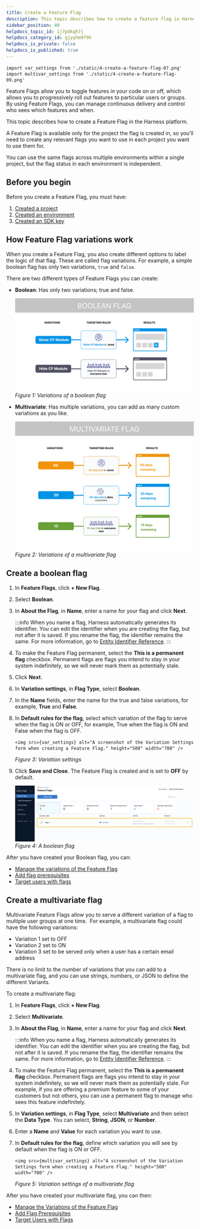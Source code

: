 ```yaml
---
title: Create a Feature Flag
description: This topic describes how to create a feature flag in Harness.
sidebar_position: 40
helpdocs_topic_id: 1j7pdkqh7j
helpdocs_category_id: gjyyhm9f9h
helpdocs_is_private: false
helpdocs_is_published: true
---
```

```mdx-code-block
import var_settings from './static/4-create-a-feature-flag-07.png'
import multivar_settings from './static/4-create-a-feature-flag-09.png'
```

Feature Flags allow you to toggle features in your code on or off, which allows you to progressively roll out features to particular users or groups. By using Feature Flags, you can manage continuous delivery and control who sees which features and when.

This topic describes how to create a Feature Flag in the Harness platform. 

A Feature Flag is available only for the project the flag is created in, so you’ll need to create any relevant flags you want to use in each project you want to use them for.  
  
You can use the same flags across multiple environments within a single project, but the flag status in each environment is independent.

## Before you begin

Before you create a Feature Flag, you must have:

1. [Created a project](create-a-project.md)
2. [Created an environment](create-an-environment.md)
3. [Created an SDK key](create-an-sdk-key.md)

## How Feature Flag variations work

When you create a Feature Flag, you also create different options to label the logic of that flag. These are called flag variations. For example, a simple boolean flag has only two variations, `true` and `false`. 

There are two different types of Feature Flags you can create:

* **Boolean**: Has only two variations; true and false.

    ![Diagram showing the on and off variation of a boolean feature flag.](./static/4-create-a-feature-flag-05.png)*Figure 1: Variations of a boolean flag*

* **Multivariate**: Has multiple variations, you can add as many custom variations as you like.

    ![Diagram showing three variations (a 30 variation, 60 variation, and 90 variation) of a multivariate Feature Flag.](./static/4-create-a-feature-flag-06.png)*Figure 2: Variations of a multivariate flag*

## Create a boolean flag

1. In **Feature Flags**, click **+ New Flag**.
2. Select **Boolean**.
3. In **About the Flag**, in **Name**, enter a name for your flag and click **Next**.

    :::info
     When you name a flag, Harness automatically generates its identifier. You can edit the identifier when you are creating the flag, but not after it is saved. If you rename the flag, the identifier remains the same. For more information, go to [Entity Identifier Reference](../../../platform/20_References/entity-identifier-reference.md).
    :::
4. To make the Feature Flag permanent, select the **This is a permanent flag** checkbox. Permanent flags are flags you intend to stay in your system indefinitely, so we will never mark them as potentially stale.
5. Click **Next**.
6. In **Variation settings**, in **Flag Type**, select **Boolean**.
7. In the **Name** fields, enter the name for the true and false variations, for example, **True** and **False**.
8. In **Default rules for the flag**, select which variation of the flag to serve when the flag is ON or OFF, for example, True when the flag is ON and False when the flag is OFF.

    ```mdx-code-block
    <img src={var_settings} alt="A screenshot of the Variation Settings form when creating a Feature Flag." height="500" width="700" />
    ```

    *Figure 3: Variation settings*

9. Click **Save and Close**. The Feature Flag is created and is set to **OFF** by default.

    ![A screenshot of the Feature Flags page with the new flag added.](./static/4-create-a-feature-flag-08.png)*Figure 4: A boolean flag*

After you have created your Boolean flag, you can:

* [Manage the variations of the Feature Flag](../update-feature-flags/manage-variations.md)
* [Add flag prerequisites](../add-prerequisites-to-feature-flag.md)
* [Target users with flags](../ff-target-management/targeting-users-with-flags.md)

## Create a multivariate flag

Multivariate Feature Flags allow you to serve a different variation of a flag to multiple user groups at one time.  For example, a multivariate flag could have the following variations:

* Variation 1 set to OFF
* Variation 2 set to ON
* Variation 3 set to be served only when a user has a certain email address

There is no limit to the number of variations that you can add to a multivariate flag, and you can use strings, numbers, or JSON to define the different Variants. 

To create a multivariate flag:

1. In **Feature Flags**, click **+ New Flag**.
2. Select **Multivariate**.
3. In **About the Flag**, in **Name**, enter a name for your flag and click **Next**.

    :::info
     When you name a flag, Harness automatically generates its identifier. You can edit the identifier when you are creating the flag, but not after it is saved. If you rename the flag, the identifier remains the same. For more information, go to [Entity Identifier Reference](../../../platform/20_References/entity-identifier-reference.md).
    :::

4. To make the Feature Flag permanent, select the **This is a permanent flag** checkbox. Permanent flags are flags you intend to stay in your system indefinitely, so we will never mark them as potentially stale. For example, if you are offering a premium feature to some of your customers but not others, you can use a permanent flag to manage who sees this feature indefinitely.
5. In **Variation settings**, in **Flag Type**, select **Multivariate** and then select the **Data Type**. You can select, **String**, **JSON**, or **Number**.
6. Enter a **Name** and **Value** for each variation you want to use.

7. In **Default rules for the flag**, define which variation you will see by default when the flag is ON or OFF.

    ```mdx-code-block
    <img src={multivar_settings} alt="A screenshot of the Variation Settings form when creating a Feature Flag." height="500" width="700" />
    ```

    *Figure 5: Variation settings of a multivariate flag*

After you have created your multivariate flag, you can then:

* [Manage the Variations of the Feature Flag](../update-feature-flags/manage-variations.md)
* [Add Flag Prerequisites](../add-prerequisites-to-feature-flag.md)
* [Target Users with Flags](../ff-target-management/targeting-users-with-flags.md)

